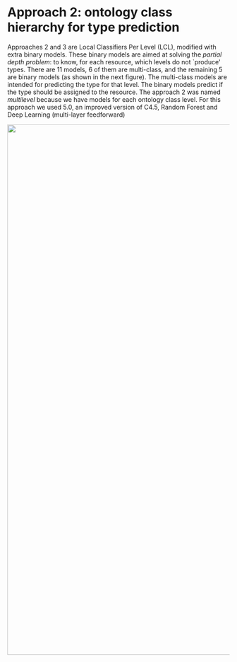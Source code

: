 # Approach 2: ontology class hierarchy for type prediction
Approaches 2 and 3 are Local Classifiers Per Level (LCL), modified with extra binary models. 
These binary models are aimed at solving the *partial depth
problem*: to know, for each resource, which levels do not `produce' types. 
There are 11 models, 6 of them are multi-class, and the remaining 5 are binary models
(as shown in the next figure). The multi-class models are intended for predicting the
type for that level. The binary models predict if the type should be assigned to
the resource.
The approach 2 was named *multilevel* because we have models
for each ontology class level. For this approach we used 5.0, an improved version of C4.5, Random Forest and Deep Learning (multi-layer feedforward)

<img src="http://es-ta.linkeddata.es/app2training.png" width="1200">
